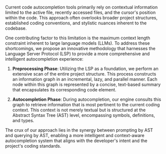 Current code autocompletion tools primarily rely on contextual information limited to the active file, recently accessed files, and the cursor's position within the code. This approach often overlooks broader project structures, established coding conventions, and stylistic nuances inherent to the codebase.

One contributing factor to this limitation is the maximum context length constraint inherent to large language models (LLMs). To address these shortcomings, we propose an innovative methodology that harnesses the Language Server Protocol (LSP) to provide a more comprehensive and intelligent autocompletion experience:

1. **Preprocessing Phase**: Utilizing the LSP as a foundation, we perform an extensive scan of the entire project structure. This process constructs an information graph in an incremental, lazy, and parallel manner. Each node within this graph is represented by a concise, text-based summary that encapsulates its corresponding code element.

2. **Autocompletion Phase**: During autocompletion, our engine consults this graph to retrieve information that is most pertinent to the current coding context. This context is not merely textual but is structured at the Abstract Syntax Tree (AST) level, encompassing symbols, definitions, and types.

The crux of our approach lies in the synergy between prompting by AST and querying by AST, enabling a more intelligent and context-aware autocompletion system that aligns with the developer's intent and the project's coding standards.

